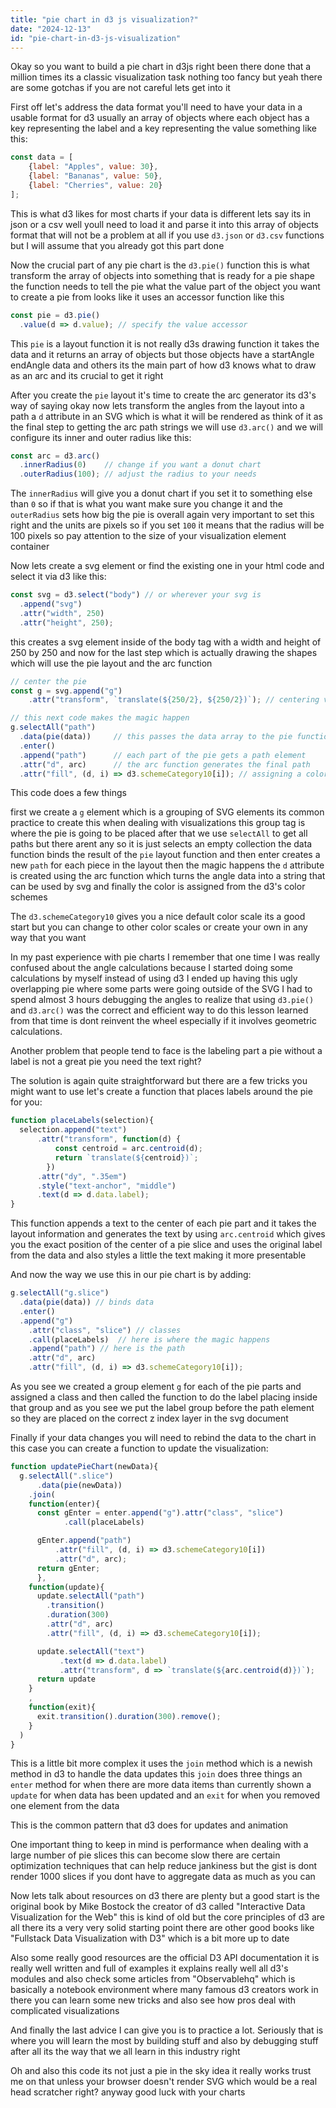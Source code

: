 ```yaml
---
title: "pie chart in d3 js visualization?"
date: "2024-12-13"
id: "pie-chart-in-d3-js-visualization"
---
```


Okay so you want to build a pie chart in d3js right been there done that a million times its a classic visualization task nothing too fancy but yeah there are some gotchas if you are not careful lets get into it

First off let's address the data format you'll need to have your data in a usable format for d3 usually an array of objects where each object has a key representing the label and a key representing the value something like this:

```javascript
const data = [
    {label: "Apples", value: 30},
    {label: "Bananas", value: 50},
    {label: "Cherries", value: 20}
];
```

This is what d3 likes for most charts if your data is different lets say its in json or a csv well youll need to load it and parse it into this array of objects format that will not be a problem at all if you use `d3.json` or `d3.csv` functions but I will assume that you already got this part done

Now the crucial part of any pie chart is the `d3.pie()` function this is what transform the array of objects into something that is ready for a pie shape the function needs to tell the pie what the value part of the object you want to create a pie from looks like it uses an accessor function like this

```javascript
const pie = d3.pie()
  .value(d => d.value); // specify the value accessor
```

This `pie` is a layout function it is not really d3s drawing function it takes the data and it returns an array of objects but those objects have a startAngle endAngle data and others its the main part of how d3 knows what to draw as an arc and its crucial to get it right

After you create the `pie` layout it's time to create the arc generator its d3's way of saying okay now lets transform the angles from the layout into a path a `d` attribute in an SVG which is what it will be rendered as think of it as the final step to getting the arc path strings we will use `d3.arc()` and we will configure its inner and outer radius like this:

```javascript
const arc = d3.arc()
  .innerRadius(0)    // change if you want a donut chart
  .outerRadius(100); // adjust the radius to your needs
```

The `innerRadius` will give you a donut chart if you set it to something else than `0` so if that is what you want make sure you change it and the `outerRadius` sets how big the pie is overall again very important to set this right and the units are pixels so if you set `100` it means that the radius will be 100 pixels so pay attention to the size of your visualization element container

Now lets create a svg element or find the existing one in your html code and select it via d3 like this:

```javascript
const svg = d3.select("body") // or wherever your svg is
  .append("svg")
  .attr("width", 250)
  .attr("height", 250);
```

this creates a svg element inside of the body tag with a width and height of 250 by 250 and now for the last step which is actually drawing the shapes which will use the pie layout and the arc function

```javascript
// center the pie
const g = svg.append("g")
    .attr("transform", `translate(${250/2}, ${250/2})`); // centering via translate

// this next code makes the magic happen
g.selectAll("path")
  .data(pie(data))     // this passes the data array to the pie function and links them via d3
  .enter()
  .append("path")      // each part of the pie gets a path element
  .attr("d", arc)      // the arc function generates the final path
  .attr("fill", (d, i) => d3.schemeCategory10[i]); // assigning a color based on the index to each pie part using schemeCategory10 its colors that already look good
```

This code does a few things

first we create a `g` element which is a grouping of SVG elements its common practice to create this when dealing with visualizations this group tag is where the pie is going to be placed after that we use `selectAll` to get all paths but there arent any so it is just selects an empty collection the data function binds the result of the `pie` layout function and then enter creates a new `path` for each piece in the layout then the magic happens the `d` attribute is created using the arc function which turns the angle data into a string that can be used by svg and finally the color is assigned from the d3's color schemes

The `d3.schemeCategory10` gives you a nice default color scale its a good start but you can change to other color scales or create your own in any way that you want

In my past experience with pie charts I remember that one time I was really confused about the angle calculations because I started doing some calculations by myself instead of using d3 I ended up having this ugly overlapping pie where some parts were going outside of the SVG I had to spend almost 3 hours debugging the angles to realize that using `d3.pie()` and `d3.arc()` was the correct and efficient way to do this lesson learned from that time is dont reinvent the wheel especially if it involves geometric calculations.

Another problem that people tend to face is the labeling part a pie without a label is not a great pie you need the text right?

The solution is again quite straightforward but there are a few tricks you might want to use let's create a function that places labels around the pie for you:

```javascript
function placeLabels(selection){
  selection.append("text")
      .attr("transform", function(d) {
          const centroid = arc.centroid(d);
          return `translate(${centroid})`;
        })
      .attr("dy", ".35em")
      .style("text-anchor", "middle")
      .text(d => d.data.label);
}
```

This function appends a text to the center of each pie part and it takes the layout information and generates the text by using `arc.centroid` which gives you the exact position of the center of a pie slice and uses the original label from the data and also styles a little the text making it more presentable

And now the way we use this in our pie chart is by adding:

```javascript
g.selectAll("g.slice")
  .data(pie(data)) // binds data
  .enter()
  .append("g")
    .attr("class", "slice") // classes
    .call(placeLabels)  // here is where the magic happens
    .append("path") // here is the path
    .attr("d", arc)
    .attr("fill", (d, i) => d3.schemeCategory10[i]);
```

As you see we created a group element `g` for each of the pie parts and assigned a class and then called the function to do the label placing inside that group and as you see we put the label group before the path element so they are placed on the correct z index layer in the svg document

Finally if your data changes you will need to rebind the data to the chart in this case you can create a function to update the visualization:

```javascript
function updatePieChart(newData){
  g.selectAll(".slice")
      .data(pie(newData))
    .join(
    function(enter){
      const gEnter = enter.append("g").attr("class", "slice")
            .call(placeLabels)

      gEnter.append("path")
          .attr("fill", (d, i) => d3.schemeCategory10[i])
          .attr("d", arc);
      return gEnter;
      },
    function(update){
      update.selectAll("path")
        .transition()
        .duration(300)
        .attr("d", arc)
        .attr("fill", (d, i) => d3.schemeCategory10[i]);

      update.selectAll("text")
           .text(d => d.data.label)
           .attr("transform", d => `translate(${arc.centroid(d)})`);
      return update
    }
    ,
    function(exit){
      exit.transition().duration(300).remove();
    }
  )
}
```

This is a little bit more complex it uses the `join` method which is a newish method in d3 to handle the data updates this `join` does three things an `enter` method for when there are more data items than currently shown a `update` for when data has been updated and an `exit` for when you removed one element from the data

This is the common pattern that d3 does for updates and animation

One important thing to keep in mind is performance when dealing with a large number of pie slices this can become slow there are certain optimization techniques that can help reduce jankiness but the gist is dont render 1000 slices if you dont have to aggregate data as much as you can

Now lets talk about resources on d3 there are plenty but a good start is the original book by Mike Bostock the creator of d3 called "Interactive Data Visualization for the Web" this is kind of old but the core principles of d3 are all there its a very very solid starting point there are other good books like "Fullstack Data Visualization with D3" which is a bit more up to date

Also some really good resources are the official D3 API documentation it is really well written and full of examples it explains really well all d3's modules and also check some articles from "Observablehq" which is basically a notebook environment where many famous d3 creators work in there you can learn some new tricks and also see how pros deal with complicated visualizations

And finally the last advice I can give you is to practice a lot. Seriously that is where you will learn the most by building stuff and also by debugging stuff after all its the way that we all learn in this industry right

Oh and also this code its not just a pie in the sky idea it really works trust me on that unless your browser doesn't render SVG which would be a real head scratcher right? anyway good luck with your charts
